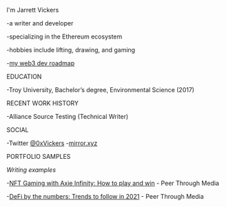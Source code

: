 I'm Jarrett Vickers

-a writer and developer

-specializing in the Ethereum ecosystem

-hobbies include lifting, drawing, and gaming

-[my web3 dev roadmap](https://mirror.xyz/0xEc34E9d4d6441aA7906e45c2eBBd95c22903F5ea/9nsCi-AIuPtaOpDPuSQdFSk3Wjz7xRCzSXygTaTg9qc)


EDUCATION

-Troy University, Bachelor’s degree, Environmental Science (2017)

RECENT WORK HISTORY

-Alliance Source Testing (Technical Writer)

SOCIAL

-Twitter [@0xVickers](https://twitter.com/0xVickers)
-[mirror.xyz](https://mirror.xyz/0xEc34E9d4d6441aA7906e45c2eBBd95c22903F5ea)

PORTFOLIO SAMPLES

*Writing examples*

-[NFT Gaming with Axie Infinity: How to play and win](https://peerthroughmedia.com/axie-infinity-nft-gaming-how-to-play/) - Peer Through Media

-[DeFi by the numbers: Trends to follow in 2021](https://peerthroughmedia.com/defi-by-the-numbers/) - Peer Through Media
